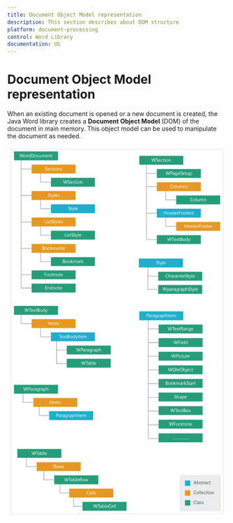 ```yaml
---
title: Document Object Model representation
description: This section describes about DOM structure 
platform: document-processing
control: Word Library
documentation: UG
---
```

# Document Object Model representation

When an existing document is opened or a new document is created, the Java Word library creates a **Document Object Model** (DOM) of the document in main memory. This object model can be used to manipulate the document as needed.

![Document Object Model representation](DocumentObjectModelrepresentation_images/DocumentObjectModelrepresentation_img1.png)


